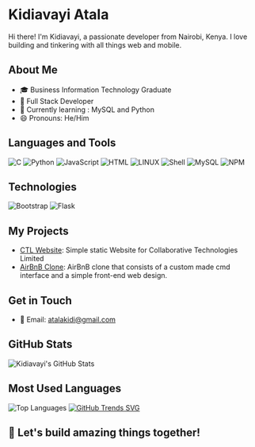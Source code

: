 <!-- Your Name -->
# Kidiavayi Atala
<link rel="stylesheet" href="https://cdnjs.cloudflare.com/ajax/libs/font-awesome/5.15.1/css/all.min.css">

<!-- Introduction -->
Hi there! I'm Kidiavayi, a passionate developer from Nairobi, Kenya. I love building and tinkering with all things web and mobile. 

<!-- About Me -->
## About Me
- 🎓 Business Information Technology Graduate
- 💼 Full Stack Developer
- 🌱 Currently learning : MySQL and Python
- 😄 Pronouns: He/Him

<!-- Languages and Tools -->
## Languages and Tools
![C](https://img.shields.io/badge/c-%2300599C.svg?style=for-the-badge&logo=c&logoColor=white) 
![Python](https://img.shields.io/badge/python-3670A0?style=for-the-badge&logo=python&logoColor=ffdd54) 
![JavaScript](https://img.shields.io/badge/javascript-%23323330.svg?style=for-the-badge&logo=javascript)
![HTML](https://img.shields.io/badge/html5-%23E34F26.svg?style=for-the-badge&logo=html5&logoColor=white)
![LINUX](https://img.shields.io/badge/Linux-FCC624?style=for-the-badge&logo=linux&logoColor=black) 
![Shell](https://img.shields.io/badge/shell-%232c3e50.svg?style=for-the-badge&logo=gnu-bash)
![MySQL](https://img.shields.io/badge/mysql-%232c3e50.svg?style=for-the-badge&logo=mysql)
![NPM](https://img.shields.io/badge/npm-%232c3e50.svg?style=for-the-badge&logo=npm)

## Technologies
![Bootstrap](https://img.shields.io/badge/bootstrap-%232c3e50.svg?style=for-the-badge&logo=bootstrap)
![Flask](https://img.shields.io/badge/flask-%232c3e50.svg?style=for-the-badge&logo=flask)

<!-- My Projects -->
## My Projects
- [CTL Website](https://github.com/Atala2000/Collaborative-Tech): Simple static Website for Collaborative Technologies Limited
- [AirBnB Clone](https://github.com/Atala2000/AirBnB_clone
): AirBnB clone that consists of a custom made cmd interface and a simple front-end web design.

<!-- Get in Touch -->
## Get in Touch
- 📧 Email: atalakidi@gmail.com

<!-- GitHub Stats -->
## GitHub Stats
![Kidiavayi's GitHub Stats](https://github-readme-stats.vercel.app/api?username=Atala2000&show_icons=true)

<!-- Most Used Languages -->
## Most Used Languages
![Top Languages](https://github-readme-stats.vercel.app/api/top-langs/?username=Atala2000) [![GitHub Trends SVG](https://api.githubtrends.io/user/svg/Atala2000/langs)](https://githubtrends.io)



<!-- Footer -->
## 🚀 Let's build amazing things together!
